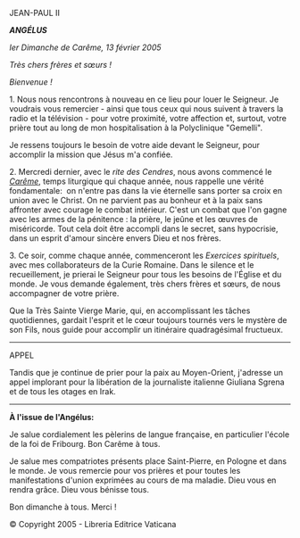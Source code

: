JEAN-PAUL II

***ANGÉLUS***

*Ier Dimanche de Carême, 13 février 2005*

*Très chers frères et sœurs !*

*Bienvenue !*

1. Nous nous rencontrons à nouveau en ce lieu pour louer le Seigneur. Je voudrais vous remercier - ainsi que tous ceux qui nous suivent à travers la radio et la télévision - pour votre proximité, votre affection et, surtout, votre prière tout au long de mon hospitalisation à la Polyclinique "Gemelli".

Je ressens toujours le besoin de votre aide devant le Seigneur, pour accomplir la mission que Jésus m'a confiée.

2. Mercredi dernier, avec le *rite des Cendres*, nous avons commencé le *[Carême](http://www.vatican.va/liturgical_year/lent/index-lent2005_fr.htm)*, temps liturgique qui chaque année, nous rappelle une vérité fondamentale:  on n'entre pas dans la vie éternelle sans porter sa croix en union avec le Christ. On ne parvient pas au bonheur et à la paix sans affronter avec courage le combat intérieur. C'est un combat que l'on gagne avec les armes de la pénitence : la prière, le jeûne et les œuvres de miséricorde. Tout cela doit être accompli dans le secret, sans hypocrisie, dans un esprit d'amour sincère envers Dieu et nos frères.

3. Ce soir, comme chaque année, commenceront les *Exercices spirituels*, avec mes collaborateurs de la Curie Romaine. Dans le silence et le recueillement, je prierai le Seigneur pour tous les besoins de l'Église et du monde. Je vous demande également, très chers frères et sœurs, de nous accompagner de votre prière.

Que la Très Sainte Vierge Marie, qui, en accomplissant les tâches quotidiennes, gardait l'esprit et le cœur toujours tournés vers le mystère de son Fils, nous guide pour accomplir un itinéraire quadragésimal fructueux.

** * **

APPEL

Tandis que je continue de prier pour la paix au Moyen-Orient, j'adresse un appel implorant pour la libération de la journaliste italienne Giuliana Sgrena et de tous les otages en Irak.

** * **

**À l'issue de l'Angélus:**

Je salue cordialement les pèlerins de langue française, en particulier l'école de la foi de Fribourg. Bon Carême à tous.

Je salue mes compatriotes présents place Saint-Pierre, en Pologne et dans le monde. Je vous remercie pour vos prières et pour toutes les manifestations d'union exprimées au cours de ma maladie. Dieu vous en rendra grâce. Dieu vous bénisse tous.

Bon dimanche à tous. Merci !

© Copyright 2005 - Libreria Editrice Vaticana